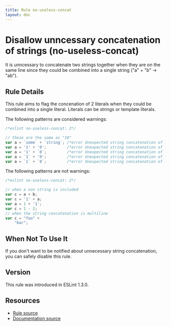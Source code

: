 ```yaml
---
title: Rule no-useless-concat
layout: doc
---
```

<!-- Note: No pull requests accepted for this file. See README.md in the root directory for details. -->
# Disallow unncessary concatenation of strings (no-useless-concat)

It is unncessary to concatenate two strings together when they are on the same line since they could be combined into a single string ("a" + "b" -> "ab").

## Rule Details

This rule aims to flag the concenation of 2 literals when they could be combined into a single literal. Literals can be strings or template literals.

The following patterns are considered warnings:

```js
/*eslint no-useless-concat: 2*/

// these are the same as "10"
var a = `some` + `string`; /*error Unexpected string concatenation of literals.*/
var a = '1' + '0';         /*error Unexpected string concatenation of literals.*/
var a = '1' + `0`;         /*error Unexpected string concatenation of literals.*/
var a = `1` + '0';         /*error Unexpected string concatenation of literals.*/
var a = `1` + `0`;         /*error Unexpected string concatenation of literals.*/
```

The following patterns are not warnings:

```js
/*eslint no-useless-concat: 2*/

// when a non string is included
var c = a + b;
var c = '1' + a;
var a = 1 + '1';
var c = 1 - 2;
// when the string concatenation is multiline
var c = "foo" +
    "bar";
```

## When Not To Use It

If you don't want to be notified about unnecessary string concatenation, you can safely disable this rule.

## Version

This rule was introduced in ESLint 1.3.0.

## Resources

* [Rule source](https://github.com/eslint/eslint/tree/master/lib/rules/no-useless-concat.js)
* [Documentation source](https://github.com/eslint/eslint/tree/master/docs/rules/no-useless-concat.md)
